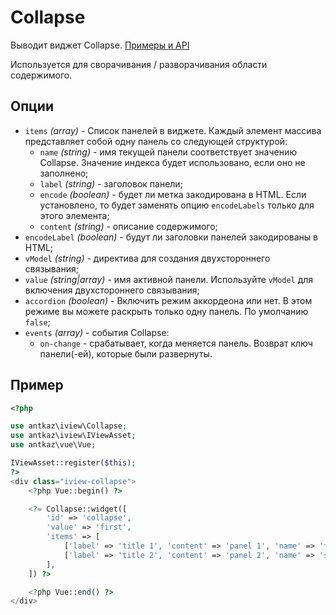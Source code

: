 # Collapse

Выводит виджет Collapse. [Примеры и API](https://www.iviewui.com/components/collapse-en)

Используется для сворачивания / разворачивания области содержимого.

## Опции

 * `items` *(array)* - Список панелей в виджете. Каждый элемент массива представляет собой одну панель со следующей структурой:
    * `name` *(string)* - имя текущей панели соответствует значению Collapse. Значение индекса будет использовано, если оно не заполнено;
    * `label` *(string)* - заголовок панели;
    * `encode` *(boolean)* - будет ли метка закодирована в HTML. Если установлено, то будет заменять опцию `encodeLabels` только для этого элемента;
    * `content` *(string)* - описание содержимого;
* `encodeLabel` *(boolean)* - будут ли заголовки панелей закодированы в HTML;
* `vModel` *(string)* - директива для создания двухстороннего связывания;
* `value` *(string|array)* - имя активной панели. Используйте `vModel` для включения двухстороннего связывания;
* `accordion` *(boolean)* - Включить режим аккордеона или нет. В этом режиме вы можете раскрыть только одну панель. По умолчанию `false`;
* `events` *(array)* - события Collapse: 
	* `on-change` - срабатывает, когда меняется панель. Возврат ключ панели(-ей), которые были развернуты.

## Пример

```php
<?php

use antkaz\iview\Collapse;
use antkaz\iview\IViewAsset;
use antkaz\vue\Vue;

IViewAsset::register($this);
?>
<div class="iview-collapse">
    <?php Vue::begin() ?>

    <?= Collapse::widget([
        'id' => 'collapse',
        'value' => 'first',
        'items' => [
            ['label' => 'title 1', 'content' => 'panel 1', 'name' => 'first'],
            ['label' => 'title 2', 'content' => 'panel 2', 'name' => 'second'],
        ],
    ]) ?>

    <?php Vue::end() ?>
</div>
```